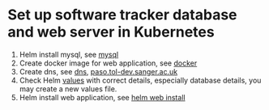 # Set up software tracker database and web server in Kubernetes

1. Helm install mysql, see [mysql](mysql/README.md)
2. Create docker image for web application, see [docker](docker/README.md)
3. Create dns, see [dns](dns/README.md), [paso.tol-dev.sanger.ac.uk](http://paso.tol-dev.sanger.ac.uk/)
4. Check Helm [values](software-tracker-app/values.yaml) with correct details, especially database details, you may create a new values file.
5. Helm install web application, see [helm web install](software-tracker-helm-readme.md)

